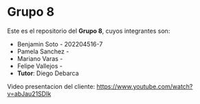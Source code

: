 # Grupo 8

Este es el repositorio del **Grupo 8**, cuyos integrantes son:
* Benjamin Soto   - 202204516-7
* Pamela Sanchez  -
* Mariano Varas   -
* Felipe Vallejos - 
* **Tutor**: Diego Debarca 

Video presentacion del cliente: https://www.youtube.com/watch?v=abJau21SDIk


